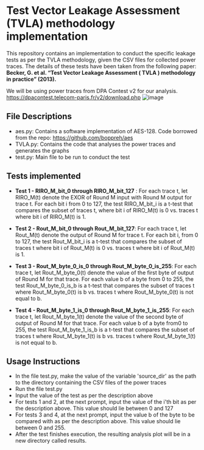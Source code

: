 # Test Vector Leakage Assessment (TVLA) methodology implementation

This repository contains an implementation to conduct the specific leakage tests as per the TVLA methodology, given the CSV files for collected power traces. The details of these tests have been taken from the following paper: **Becker, G. et al. “Test Vector Leakage Assessment ( TVLA ) methodology in practice” (2013).**

We will be using power traces from DPA Contest v2 for our analysis.\
https://dpacontest.telecom-paris.fr/v2/download.php
![image](https://github.com/user-attachments/assets/17cb7b64-9989-4254-8c0b-e530eb293122)
## File Descriptions
- aes.py: Contains a software implementation of AES-128. Code borrowed from the repo: https://github.com/boppreh/aes
- TVLA.py: Contains the code that analyses the power traces and generates the graphs
- test.py: Main file to be run to conduct the test

## Tests implemented
- **Test 1 - RIRO_M_bit_0 through RIRO_M_bit_127** : For each trace t, let RIRO_M(t) denote the EXOR of Round M input with Round M output for trace t. For each bit i from 0 to 127, the test RIRO_M_bit_i is a t-test that compares the subset of traces t, where bit i of RIRO_M(t) is 0 vs. traces t where bit i of RIRO_M(t) is 1.

- **Test 2 - Rout_M_bit_0 through Rout_M_bit_127**: For each trace t, let Rout_M(t) denote the output of Round M for trace t. For each bit i, from 0 to 127, the test Rout_M_bit_i is a t-test that compares the subset of traces t where bit i of Rout_M(t) is 0 vs. traces t where bit i of Rout_M(t) is 1.

- **Test 3 - Rout_M_byte_0_is_0 through Rout_M_byte_0_is_255**: For each trace t, let Rout_M_byte_0(t) denote the value of the first byte of output of Round M for that trace. For each value b of a byte from 0 to 255, the test Rout_M_byte_0_is_b is a t-test that compares the subset of traces t where Rout_M_byte_0(t) is b vs. traces t where Rout_M_byte_0(t) is not equal to b.

- **Test 4 - Rout_M_byte_1_is_0 through Rout_M_byte_1_is_255**: For each trace t, let Rout_M_byte_1(t)
denote the value of the second byte of output of Round M for that trace. For each value b of a byte from0 to 255, the test Rout_M_byte_1_is_b is a t-test that compares the subset of traces t where
Rout_M_byte_1(t) is b vs. traces t where Rout_M_byte_1(t) is not equal to b.

## Usage Instructions
- In the file test.py, make the value of the variable 'source_dir' as the path to the directory containing the CSV files of the power traces
- Run the file test.py
- Input the value of the test as per the description above
- For tests 1 and 2, at the next prompt, input the value of the i'th bit as per the description above. This value should lie between 0 and 127
- For tests 3 and 4, at the next prompt, input the value b of the byte to be compared with as per the description above. This value should lie between 0 and 255.
- After the test finishes execution, the resulting analysis plot will be in a new directory called results. 
